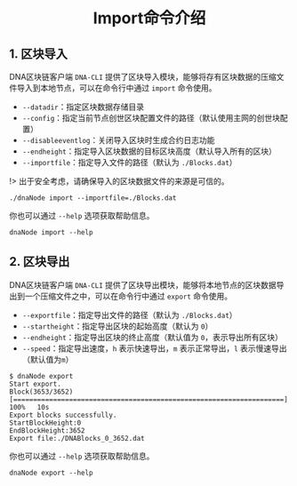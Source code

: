 <h1 align="center">Import命令介绍</h1>

## 1. 区块导入

DNA区块链客户端 `DNA-CLI` 提供了区块导入模块，能够将存有区块数据的压缩文件导入到本地节点，可以在命令行中通过 `import` 命令使用。

- `--datadir`：指定区块数据存储目录
- `--config`：指定当前节点创世区块配置文件的路径（默认使用主网的创世块配置）
- `--disableeventlog`：关闭导入区块时生成合约日志功能
- `--endheight`：指定导入区块数据的目标区块高度（默认导入所有的区块）
- `--importfile`：指定导入文件的路径（默认为 `./Blocks.dat`）

!> 出于安全考虑，请确保导入的区块数据文件的来源是可信的。

```shell
./dnaNode import --importfile=./Blocks.dat
```

你也可以通过 `--help` 选项获取帮助信息。

```shell
dnaNode import --help
```


## 2. 区块导出


DNA区块链客户端 `DNA-CLI` 提供了区块导出模块，能够将本地节点的区块数据导出到一个压缩文件之中，可以在命令行中通过 `export` 命令使用。

- `--exportfile`：指定导出文件的路径（默认为 `./Blocks.dat`）
- `--startheight`：指定导出区块的起始高度（默认为 `0`）
- `--endheight`：指定导出区块的终止高度（默认值为 `0`，表示导出所有区块）
- `--speed`：指定导出速度，`h` 表示快速导出，`m` 表示正常导出，`l` 表示慢速导出（默认值为`m`）

```shell
$ dnaNode export
Start export.
Block(3653/3652) [====================================================================] 100%   10s
Export blocks successfully.
StartBlockHeight:0
EndBlockHeight:3652
Export file:./DNABlocks_0_3652.dat
```

你也可以通过 `--help` 选项获取帮助信息。

```shell
dnaNode export --help
```
